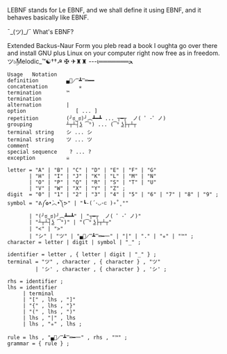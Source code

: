 LEBNF stands for Le EBNF, and we shall define it using EBNF, and it behaves basically like EBNF.

¯\_(ツ)_/¯ What's EBNF?

Extended Backus-Naur Form you pleb read a book I oughta go over there and install GNU plus Linux on your computer right now free as in freedom.
ツ๖ۣۜMelodic_™☯††☭ ✠
✈♜♜
---ι═══════ﺤ

```
Usage	Notation
definition	       ▄︻̷̿┻̿═━━
concatenation	       ✯
termination	       ™
termination	       
alternation	       |
option	              [ ... ]
repetition	       (╯ಠ‿ಠ)╯︵┻━┻ ... ┬━┬ ﻿ ノ( ゜-゜ノ)
grouping	       ┴┬┴┤͜ʖ ͡°) ... (͡° ͜ʖ├┬┴┬
terminal string	   シ ... シ
terminal string	   ツ ... ツ
comment	       
special sequence	? ... ?
exception	       ☠
```


```
letter = "A" | "B" | "C" | "D" | "E" | "F" | "G"
       | "H" | "I" | "J" | "K" | "L" | "M" | "N"
       | "O" | "P" | "Q" | "R" | "S" | "T" | "U"
       | "V" | "W" | "X" | "Y" | "Z" ;
digit  = "0" | "1" | "2" | "3" | "4" | "5" | "6" | "7" | "8" | "9" ;
symbol = "ᕕ༼✿•̀︿•́༽ᕗ" | "┗-(´･◡･⊂ )∘˚˳°" 
       | "(╯ಠ‿ಠ)╯︵┻━┻" | "┬━┬ ﻿ ノ( ゜-゜ノ)"
       | "┴┬┴┤͜ʖ ͡°)" | "(͡° ͜ʖ├┬┴┬"
       | "<" | ">"
       | "シ" | "ツ" | "▄︻̷̿┻̿═━一" | "|" | "." | "✯" | "™" ;
character = letter | digit | symbol | "_" ;
 
identifier = letter , { letter | digit | "_" } ;
terminal = "ツ" , character , { character } , "ツ" 
         | 'シ' , character , { character } , 'シ' ;
 
rhs = identifier ;
lhs = identifier
     | terminal
     | "[" , lhs , "]"
     | "{" , lhs , "}"
     | "(" , lhs , ")"
     | lhs , "|" , lhs
     | lhs , "✯" , lhs ;
 
rule = lhs , "▄︻̷̿┻̿═━一" , rhs , "™" ;
grammar = { rule } ;
```
